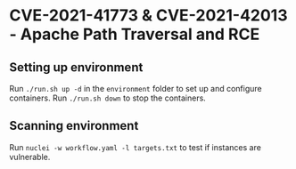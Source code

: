 # CVE-2021-41773 & CVE-2021-42013 - Apache Path Traversal and RCE
## Setting up environment
Run ```./run.sh up -d``` in the ```environment``` folder to set up and configure containers.
Run ```./run.sh down``` to stop the containers.

## Scanning environment
Run ```nuclei -w workflow.yaml -l targets.txt``` to test if instances are vulnerable.
